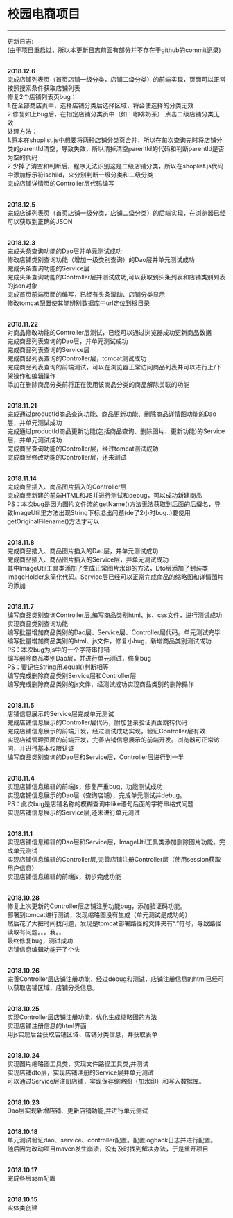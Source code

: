 # 校园电商项目

***
更新日志:<br>
(由于项目重启过，所以本更新日志前面有部分并不存在于github的commit记录)<br><br>

**2018.12.6** <br>
完成店铺列表页（首页店铺一级分类，店铺二级分类）的前端实现，页面可以正常按照搜索条件获取店铺列表<br>
修复2个店铺列表页bug：<br>
1.在全部商店页中，选择店铺分类后选择区域，将会使选择的分类无效<br>
2.修复如上bug后，在指定店铺分类页中（如：咖啡奶茶）,点击二级店铺分类无效<br>
处理方法：<br>
1.原本在shoplist.js中想要将两种店铺分类页合并，所以在每次查询完时将店铺分类的parentId清空，导致失效，所以清掉清空parentId的代码和判断parentId是否为空的代码<br>
2.少掉了清空和判断后，程序无法识别这是二级店铺分类，所以在shoplist.js代码中添加标示符ischild，来分别判断一级分类和二级分类<br>
完成店铺详情页的Controller层代码编写<br>
<br>

**2018.12.5** <br>
完成店铺列表页（首页店铺一级分类，店铺二级分类）的后端实现，在浏览器已经可以获取到正确的JSON<br>
<br>

**2018.12.3** <br>
完成头条查询功能的Dao层并单元测试成功<br>
修改店铺类别查询功能（增加一级类别查询）的Dao层并单元测试成功<br>
完成头条查询功能的Service层<br>
完成头条查询功能的Controller层并测试成功,可以获取到头条列表和店铺类别列表的json对象<br>
完成首页前端页面的编写，已经有头条滚动、店铺分类显示<br>
修改tomcat配置使其能辨别数据库中url定位到根目录<br>
<br>

**2018.11.22** <br>
对商品修改功能的Controller层测试，已经可以通过浏览器成功更新商品数据<br>
完成商品列表查询的Dao层，并单元测试成功<br>
完成商品列表查询的Service层<br>
完成商品列表查询的Controller层，tomcat测试成功<br>
完成商品列表查询的前端测试，可以在浏览器正常访问商品列表并可以进行上/下架操作和编辑操作<br>
添加在删除商品分类前将正在使用该商品分类的商品解除关联的功能<br>
<br>

**2018.11.21** <br>
完成通过productId商品查询功能、商品更新功能、删除商品详情图功能的Dao层，并单元测试成功<br>
完成通过productId商品更新功能(包括商品查询、删除图片、更新功能)的Service层，并单元测试成功<br>
完成商品查询功能的Controller层，经过tomcat测试成功<br>
完成商品修改功能的Controller层，还未测试<br>
<br>

**2018.11.14** <br>
完成商品插入、商品图片插入的Controller层<br>
完成商品新建的前端HTML和JS并进行测试和debug，可以成功新建商品<br>
PS：本次bug是因为图片文件流的getName()方法无法获取到后面的后缀名，导致ImageUtil里方法出现String下标溢出问题(de了2小时bug..)要使用getOriginalFilename()方法才可以<br>
<br>

**2018.11.8** <br>
完成商品插入、商品图片插入的Dao层，并单元测试成功<br>
完成商品插入、商品图片插入的Service层，并单元测试成功<br>
其中ImageUtil工具类添加了生成正常图片水印的方法，Dto层添加了封装类ImageHolder来简化代码。Service层已经可以正常完成商品的缩略图和详情图片的添加<br>
<br>

**2018.11.7** <br>
编写商品类别查询Controller层,编写商品类别html、js、css文件，进行测试成功实现商品类别查询功能<br>
编写批量增加商品类别的Dao层、Service层、Controller层代码。单元测试完毕<br>
编写批量增加商品类别的html、js文件，修复小bug，新增商品类别测试成功<br>
PS：本次bug为js中的一个字符串打错<br>
编写删除商品类别Dao层，并进行单元测试，修复bug<br>
PS：要记住String用.equal()判断相等<br>
编写完成删除商品类别Service层和Controller层<br>
编写完成删除商品类别的js文件，经测试成功实现商品类别的删除操作<br>
<br>

**2018.11.5** <br>
店铺信息展示的Service层完成单元测试<br>
完成店铺信息展示的Controller层代码，附加登录验证页面跳转代码<br>
完成店铺信息展示的前端开发，经过测试成功实现，验证Controller层有效<br>
实现店铺管理页面的前端开发，完善店铺信息展示的前端开发。浏览器可正常访问，并进行基本权限认证<br>
编写商品类别查询的Dao层和Service层，Controller层进行到一半<br>
<br>

**2018.11.4** <br>
实现店铺信息编辑的前端js，修复严重bug，功能测试成功<br>
实现店铺信息展示的Dao层（查询店铺），完成单元测试并debug。<br>
PS：此次bug是店铺名称的模糊查询中like语句后面的字符串格式问题<br>
实现店铺信息展示的Service层,还未进行单元测试<br>
<br>

**2018.11.1** <br>
实现店铺信息编辑的Dao层和Service层，ImageUtil工具类添加删除图片功能。完成单元测试<br>
实现店铺信息编辑的Controller层,完善店铺注册Controller层（使用session获取用户信息）<br>
实现店铺信息编辑的前端js，初步完成功能<br>
<br>

**2018.10.28** <br>
修复上次更新的Controller层店铺注册功能bug，添加验证码功能。<br>
部署到tomcat进行测试，发现缩略图没有生成（单元测试是成功的）<br>
然后花了大把时间找问题，发现是tomcat部署路径的文件夹有“.”符号，导致路径读取有问题。。。我。。<br>
最终修复bug，测试成功<br>
店铺信息编辑功能开了个头
<br><br>

**2018.10.26** <br>
完善Controller层店铺注册功能，经过debug和测试，店铺注册信息的html已经可以获取店铺区域、店铺分类信息。
<br><br>

**2018.10.25** <br>
实现Controller层店铺注册功能，优化生成缩略图的方法<br>
实现店铺注册信息的html界面<br>
用js实现后台获取店铺区域、店铺分类信息，并获取表单
<br><br>

**2018.10.24** <br>
实现图片缩略图工具类，实现文件路径工具类,并测试<br>
实现店铺dto层，实现店铺注册的Service层并单元测试<br>
可以通过Service层注册店铺，实现保存缩略图（加水印）和写入数据库。
<br><br>

**2018.10.23** <br>
Dao层实现新增店铺、更新店铺功能,并进行单元测试
<br><br>

**2018.10.18** <br>
单元测试验证dao、service、controller配置。配置logback日志并进行配置。<br>
随后因为改动项目maven发生崩溃，没有及时找到解决办法，于是重开项目
<br><br>

**2018.10.17**<br> 
完成各层ssm配置
<br><br>

**2018.10.15**<br> 
实体类创建
<br><br>
